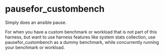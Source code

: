 # pausefor_custombench

Simply does an ansible pause.

For when you have a custom benchmark or workload that is not part
of this harness, but want to use harness features like system stats
collection, use pausefor_custombench as a dummy benchmark, while
concurrently running your benchmark or workload.

